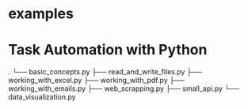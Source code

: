 # examples

# Task Automation with Python

.
└── basic_concepts.py
├── read_and_write_files.py
├── working_with_excel.py
├── working_with_pdf.py
├── working_with_emails.py
├── web_scrapping.py
├── small_api.py
└── data_visualization.py
